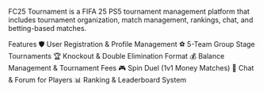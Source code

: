 FC25 Tournament is a FIFA 25 PS5 tournament management platform that includes tournament organization,
match management, rankings, chat, and betting-based matches.

Features
🛡️ User Registration & Profile Management
⚽ 5-Team Group Stage Tournaments
🏆 Knockout & Double Elimination Format
💰 Balance Management & Tournament Fees
🎮 Spin Duel (1v1 Money Matches)
💬 Chat & Forum for Players
📊 Ranking & Leaderboard System

